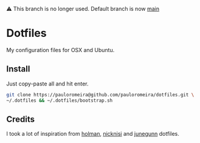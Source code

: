 ⚠️ This branch is no longer used. Default branch is now [main](https://github.com/pauloromeira/dotfiles/tree/main)

# Dotfiles

My configuration files for OSX and Ubuntu.

## Install

Just copy-paste all and hit enter.
```sh
git clone https://pauloromeira@github.com/pauloromeira/dotfiles.git \
~/.dotfiles && ~/.dotfiles/bootstrap.sh
```

## Credits
I took a lot of inspiration from [holman](https://github.com/holman),
[nicknisi](https://github.com/nicknisi) and 
[junegunn](https://github.com/junegunn) dotfiles.
